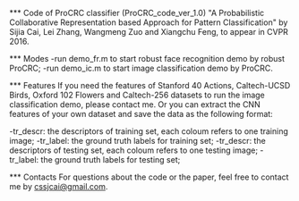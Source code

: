 *** Code of ProCRC classifier (ProCRC_code_ver_1.0)
"A Probabilistic Collaborative Representation based Approach for Pattern Classification"
 by Sijia Cai, Lei Zhang, Wangmeng Zuo and Xiangchu Feng, to appear in CVPR 2016.

*** Modes
-run demo_fr.m to start robust face recognition demo by robust ProCRC;
-run demo_ic.m to start image classification demo by ProCRC.

*** Features
If you need the features of Stanford 40 Actions, Caltech-UCSD Birds, Oxford 102 Flowers and Caltech-256 datasets to run the image classification demo, please contact me.
Or you can extract the CNN features of your own dataset and save the data as the following format:

-tr_descr: the descriptors of training set, each coloum refers to one training image;
-tr_label: the ground truth labels for training set;
-tr_descr: the descriptors of testing set, each coloum refers to one testing image;
-tr_label: the ground truth labels for testing set;

*** Contacts
For questions about the code or the paper, feel free to contact me by cssjcai@gmail.com.


